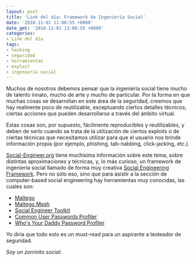 ```yaml
---
layout: post
title: 'Link del día: Framework de Ingeniería Social'
date: '2010-11-01 11:06:55 +0000'
date_gmt: '2010-11-01 13:06:55 +0000'
categories:
- Link del día
tags:
- hacking
- seguridad
- herramientas
- exploit
- ingeniería social
---
```


Muchos de nosotros debemos pensar que la ingeniería social tiene mucho de talento innato, mucho de arte y mucho de particular. Por la forma en que muchas cosas se desarrollan en este área de la seguridad, creemos que hay realmente poco de reutilizable, exceptuando ciertos detalles técnicos, ciertas acciones que pueden desarrollarse a través del ámbito virtual.

Estas cosas son, por supuesto, fácilmente reproducibles y reutilizables, y deben de serlo cuando se trata de la utilización de ciertos exploits o de ciertas técnicas que necesitamos utilizar para que el usuario nos brinde información propia (por ejemplo, phishing, tab-nabbing, click-jacking, etc.).

[Social-Engineer.org](http://www.social-engineer.org/) tiene muchísima información sobre este tema, sobre distintas aproximaciones y técnicas, y, lo más curioso, un framework de ingeniería social llamado de forma muy creativa [Social Engineering Framework](http://www.social-engineer.org/framework/Social_Engineering_Framework). Pero no sólo eso, sino que para asistir a la sección de computer-based social engineering hay herramientas muy conocidas, las cuales son:

- [Maltego](http://www.social-engineer.org/framework/Computer_Based_Social_Engineering_Tools:_Maltego)
- [Maltego Mesh](http://www.social-engineer.org/framework/Computer_Based_Social_Engineering_Tools:_Maltego_Mesh)
- [Social Engineer Toolkit](http://www.social-engineer.org/framework/Computer_Based_Social_Engineering_Tools:_Social_Engineer_Toolkit_(SET))
- [Common User Passwords Profiler](http://www.social-engineer.org/framework/Computer_Based_Social_Engineering_Tools:_Common_User_Passwords_Profiler_(CUPP))
- [Who's Your Daddy Password Profiler](http://www.social-engineer.org/framework/Computer_Based_Social_Engineering_Tools:_Who%27s_Your_Daddy_Password_Profiler_(WYD))

Yo diría que todo esto es un must-read para un aspirante a testeador de seguridad.

_Soy un zorrinito social._
